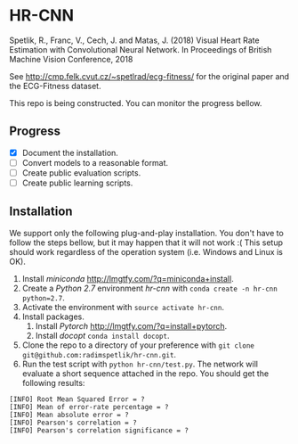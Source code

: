 # HR-CNN
Spetlik, R., Franc, V., Cech, J. and Matas, J. (2018) Visual Heart Rate Estimation with Convolutional Neural Network. In Proceedings of British Machine Vision Conference, 2018

See http://cmp.felk.cvut.cz/~spetlrad/ecg-fitness/ for the original paper and the ECG-Fitness dataset.

This repo is being constructed. You can monitor the progress bellow.

## Progress
- [x] Document the installation.
- [ ] Convert models to a reasonable format.
- [ ] Create public evaluation scripts.
- [ ] Create public learning scripts.

## Installation
We support only the following plug-and-play installation. You don't have to follow the steps bellow, but it may happen that it will not work :( This setup should work regardless of the operation system (i.e. Windows and Linux is OK).
1. Install _miniconda_ http://lmgtfy.com/?q=miniconda+install.
1. Create a _Python 2.7_ environment _hr-cnn_ with `conda create -n hr-cnn python=2.7`.
1. Activate the environment with `source activate hr-cnn`.
1. Install packages.
	1. Install _Pytorch_ http://lmgtfy.com/?q=install+pytorch.
	1. Install _docopt_ `conda install docopt`.
1. Clone the repo to a directory of your preference with `git clone git@github.com:radimspetlik/hr-cnn.git`.
1. Run the test script with `python hr-cnn/test.py`. The network will evaluate a short sequence attached in the repo. You should get the following results:

```
[INFO] Root Mean Squared Error = ?
[INFO] Mean of error-rate percentage = ?
[INFO] Mean absolute error = ?
[INFO] Pearson's correlation = ?
[INFO] Pearson's correlation significance = ?
```
